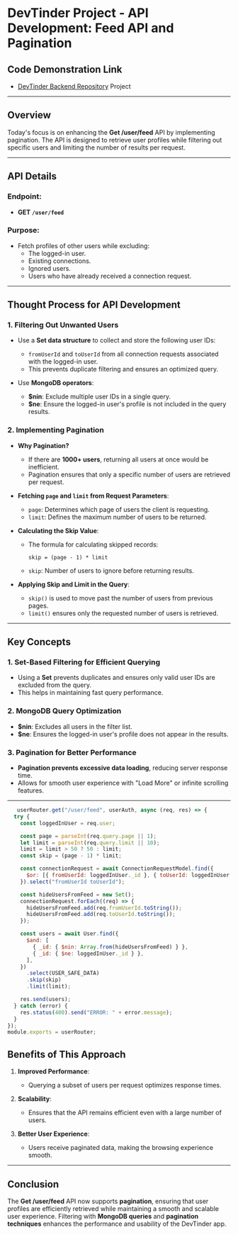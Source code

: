 # DevTinder Project - API Development: Feed API and Pagination

## Code Demonstration Link

* [DevTinder Backend Repository](https://github.com/akshadjaiswal/devTinder-backend) Project
---

## Overview
Today's focus is on enhancing the **Get /user/feed** API by implementing pagination. The API is designed to retrieve user profiles while filtering out specific users and limiting the number of results per request.

---

## API Details

### Endpoint:
- **GET `/user/feed`**

### Purpose:
- Fetch profiles of other users while excluding:
  - The logged-in user.
  - Existing connections.
  - Ignored users.
  - Users who have already received a connection request.

---

## Thought Process for API Development

### 1. Filtering Out Unwanted Users
- Use a **Set data structure** to collect and store the following user IDs:
  - `fromUserId` and `toUserId` from all connection requests associated with the logged-in user.
  - This prevents duplicate filtering and ensures an optimized query.

- Use **MongoDB operators**:
  - **$nin**: Exclude multiple user IDs in a single query.
  - **$ne**: Ensure the logged-in user's profile is not included in the query results.

### 2. Implementing Pagination
- **Why Pagination?**
  - If there are **1000+ users**, returning all users at once would be inefficient.
  - Pagination ensures that only a specific number of users are retrieved per request.

- **Fetching `page` and `limit` from Request Parameters**:
  - `page`: Determines which page of users the client is requesting.
  - `limit`: Defines the maximum number of users to be returned.

- **Calculating the Skip Value**:
  - The formula for calculating skipped records:
    ```
    skip = (page - 1) * limit
    ```
  - `skip`: Number of users to ignore before returning results.

- **Applying Skip and Limit in the Query**:
  - `skip()` is used to move past the number of users from previous pages.
  - `limit()` ensures only the requested number of users is retrieved.

---

## Key Concepts

### 1. **Set-Based Filtering for Efficient Querying**
- Using a **Set** prevents duplicates and ensures only valid user IDs are excluded from the query.
- This helps in maintaining fast query performance.

### 2. **MongoDB Query Optimization**
- **$nin**: Excludes all users in the filter list.
- **$ne**: Ensures the logged-in user's profile does not appear in the results.

### 3. **Pagination for Better Performance**
- **Pagination prevents excessive data loading**, reducing server response time.
- Allows for smooth user experience with "Load More" or infinite scrolling features.

---

```javascript
   userRouter.get("/user/feed", userAuth, async (req, res) => {
  try {
    const loggedInUser = req.user;

    const page = parseInt(req.query.page || 1);
    let limit = parseInt(req.query.limit || 10);
    limit = limit > 50 ? 50 : limit;
    const skip = (page - 1) * limit;

    const connectionRequest = await ConnectionRequestModel.find({
      $or: [{ fromUserId: loggedInUser._id }, { toUserId: loggedInUser._id }],
    }).select("fromUserId toUserId");

    const hideUsersFromFeed = new Set();
    connectionRequest.forEach((req) => {
      hideUsersFromFeed.add(req.fromUserId.toString());
      hideUsersFromFeed.add(req.toUserId.toString());
    });

    const users = await User.find({
      $and: [
        { _id: { $nin: Array.from(hideUsersFromFeed) } },
        { _id: { $ne: loggedInUser._id } },
      ],
    })
      .select(USER_SAFE_DATA)
      .skip(skip)
      .limit(limit);

    res.send(users);
  } catch (error) {
    res.status(400).send("ERROR: " + error.message);
  }
});
module.exports = userRouter;

```

## Benefits of This Approach

1. **Improved Performance**:
   - Querying a subset of users per request optimizes response times.

2. **Scalability**:
   - Ensures that the API remains efficient even with a large number of users.

3. **Better User Experience**:
   - Users receive paginated data, making the browsing experience smooth.

---

## Conclusion
The **Get /user/feed** API now supports **pagination**, ensuring that user profiles are efficiently retrieved while maintaining a smooth and scalable user experience. Filtering with **MongoDB queries** and **pagination techniques** enhances the performance and usability of the DevTinder app.
